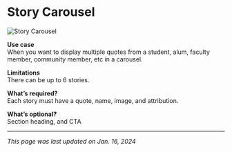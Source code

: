 # Story Carousel

![Story Carousel](/img/Story_Carousel.png)

**Use case**<br>
When you want to display multiple quotes from a student, alum, faculty member, community member, etc in a carousel.

**Limitations**<br>
There can be up to 6 stories.

**What’s required?**<br>
Each story must have a quote, name, image, and attribution.

**What’s optional?**<br>
Section heading, and CTA

***

*This page was last updated on Jan. 16, 2024*
